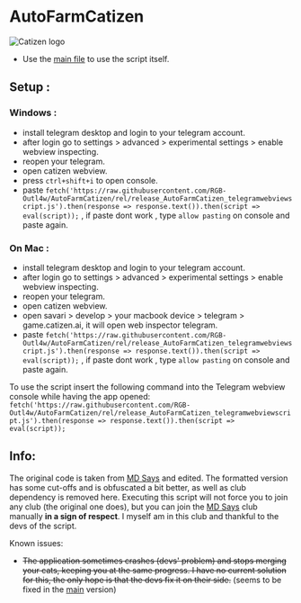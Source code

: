 # AutoFarmCatizen

![Catizen logo](https://catizen.ai/static/images/index-logo-mobile.png)

* Use the [main file](https://github.com/RGB-Outl4w/Catizenfarm/blob/rel/release_AutoFarmCatizen_telegramwebviewscript.js) to use the script itself.

## Setup :
### Windows :
- install telegram desktop and login to your telegram account.
- after login go to settings > advanced > experimental settings > enable webview inspecting.
- reopen your telegram.
- open catizen webview.
- press ```ctrl+shift+i``` to open console.
- paste ```fetch('https://raw.githubusercontent.com/RGB-Outl4w/AutoFarmCatizen/rel/release_AutoFarmCatizen_telegramwebviewscript.js').then(response => response.text()).then(script => eval(script));``` , if paste dont work , type ```allow pasting``` on console and paste again.

### On Mac :
- install telegram desktop and login to your telegram account.
- after login go to settings > advanced > experimental settings > enable webview inspecting.
- reopen your telegram.
- open catizen webview.
- open savari > develop > your macbook device > telegram > game.catizen.ai, it will open web inspector telegram.
- paste ```fetch('https://raw.githubusercontent.com/RGB-Outl4w/AutoFarmCatizen/rel/release_AutoFarmCatizen_telegramwebviewscript.js').then(response => response.text()).then(script => eval(script));``` , if paste dont work , type ```allow pasting``` on console and paste again.

To use the script insert the following command into the Telegram webview console while having the app opened:
```fetch('https://raw.githubusercontent.com/RGB-Outl4w/AutoFarmCatizen/rel/release_AutoFarmCatizen_telegramwebviewscript.js').then(response => response.text()).then(script => eval(script));```

## Info:
The original code is taken from [MD Says](https://t.me/mdsays) and edited. The formatted version has some cut-offs and is obfuscated a bit better, as well as club dependency is removed here. Executing this script will not force you to join any club (the original one does), but you can join the [MD Says](https://t.me/mdsays) club manually **in a sign of respect**. I myself am in this club and thankful to the devs of the script.

Known issues:
  * ~~The application sometimes crashes (devs' problem) and stops merging your cats, keeping you at the same progress. I have no current solution for this, the only hope is that the devs fix it on their side.~~ (seems to be fixed in the [main](https://github.com/RGB-Outl4w/Catizenfarm/blob/rel/release_AutoFarmCatizen_telegramwebviewscript.js) version)
